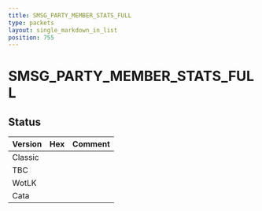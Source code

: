 ```yaml
---
title: SMSG_PARTY_MEMBER_STATS_FULL
type: packets
layout: single_markdown_in_list
position: 755
---
```


# SMSG_PARTY_MEMBER_STATS_FULL

## Status

Version | Hex | Comment
---------- | ---------- | ---------- 
Classic |  |  
TBC |  |  
WotLK |  |  
Cata |  |  
